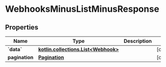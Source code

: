 
# WebhooksMinusListMinusResponse

## Properties
Name | Type | Description | Notes
------------ | ------------- | ------------- | -------------
**&#x60;data&#x60;** | [**kotlin.collections.List&lt;Webhook&gt;**](Webhook.md) |  |  [optional]
**pagination** | [**Pagination**](Pagination.md) |  |  [optional]



